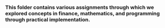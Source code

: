 ### This folder contains various assignments through which we explored concepts in finance, mathematics, and programming through practical implementation.
